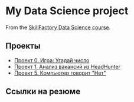 # My Data Science project

From the [SkillFactory Data Science course](http://skillfactory.ru/dtd-scientist).

## Проекты

* [Проект 0. Игра: Угадай число](https://github.com/SignZ2021/sf-data-science/tree/main/project_0)
* [Проект 1. Анализ вакансий из HeadHunter](https://github.com/SignZ2021/sf-data-science/tree/main/project_1)
* [Проект 5. Компьютер говорит "Нет"](https://github.com/SignZ2021/sf-data-science/tree/main/project_5)

## Ссылки на резюме
